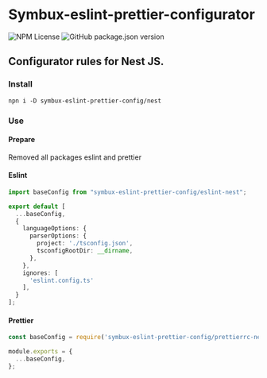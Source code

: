 # Symbux-eslint-prettier-configurator

![NPM License](https://img.shields.io/npm/l/symbux-eslint-prettier-config)
![GitHub package.json version](https://img.shields.io/github/package-json/v/ethicco/eslint-prettier-configurator)


## Configurator rules for Nest JS.

### Install

```npn i -D symbux-eslint-prettier-config/nest```

### Use

#### Prepare

Removed all packages eslint and prettier

#### Eslint

```ts
import baseConfig from "symbux-eslint-prettier-config/eslint-nest";

export default [
  ...baseConfig,
  {
    languageOptions: {
      parserOptions: {
        project: './tsconfig.json',
        tsconfigRootDir: __dirname,
      },
    },
    ignores: [
      'eslint.config.ts'  
    ],
  }
];
```

#### Prettier

```cjs
const baseConfig = require('symbux-eslint-prettier-config/prettierrc-nest');

module.exports = {
  ...baseConfig,
};
```
